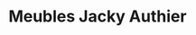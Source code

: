 ---
title: "Meubles Jacky Authier"
url: /labergement-sainte-marie/meubles-jacky-authier/
shop: meubles
---